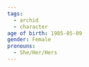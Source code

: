 ```yaml
---
tags:
  - archid
  - character
age of birth: 1985-05-09
gender: Female
pronouns:
  - She/Her/Hers
---
```


